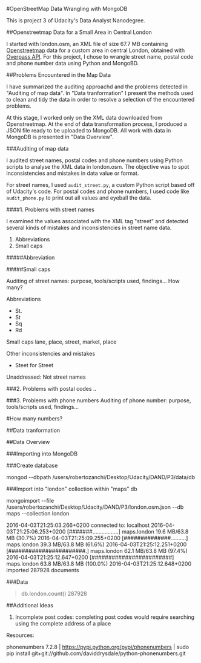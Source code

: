 #OpenStreetMap Data Wrangling with MongoDB

This is project 3 of Udacity's Data Analyst Nanodegree.

##Openstreetmap Data for a Small Area in Central London

I started with london.osm, an XML file of size 67.7 MB containing [Openstreetmap](https://www.openstreetmap.org) data for a custom area in central London, obtained with [Overpass API](http://overpass-api.de/query_form.html). For this project, I chose to wrangle street name, postal code and phone number data using Python and MongoBD.

##Problems Encountered in the Map Data

I have summarized the auditing approachd and the problems detected in "Auditing of map data". In "Data tranformation" I present the methods used to clean and tidy the data in order to resolve a selection of the encountered problems.

At this stage, I worked only on the XML data downloaded from Openstreetmap. At the end of data transformation process, I produced a JSON file ready to be uploaded to MongoDB. All work with data in MongoDB is presented in "Data Overview".

###Auditing of map data

I audited street names, postal codes and phone numbers using Python scripts to analyse the XML data in london.osm. The objective was to spot inconsistencies and mistakes in data value or format.

For street names, I used ```audit_street.py```, a custom Python script based off of Udacity's code. For postal codes and phone numbers, I used code like ```audit_phone.py``` to print out all values and eyeball the data.

####1. Problems with street names

I examined the values associated with the XML tag "street" and detected several kinds of mistakes and inconsistencies in street name data. 

1. Abbreviations
2. Small caps

#####Abbreviation

#####Small caps

Auditing of street names: purpose, tools/scripts used, findings...
How many?

Abbreviations
- St.
- St
- Sq
- Rd

Small caps
lane, place, street, market, place

Other inconsistencies and mistakes
- Steet for Street

Unaddressed: Not street names

###2. Problems with postal codes
..

###3. Problems with phone numbers
Auditing of phone number: purpose, tools/scripts used, findings...

#How many numbers?

##Data tranformation


##Data Overview

###Importing into MongoDB

###Create database

mongod --dbpath /users/robertozanchi/Desktop/Udacity/DAND/P3/data/db


###Import into "london" collection within "maps" db

mongoimport --file /users/robertozanchi/Desktop/Udacity/DAND/P3/london.osm.json --db maps --collection london


2016-04-03T21:25:03.266+0200	connected to: localhost
2016-04-03T21:25:06.253+0200	[#######.................] maps.london	19.6 MB/63.8 MB (30.7%)
2016-04-03T21:25:09.255+0200	[##############..........] maps.london	39.3 MB/63.8 MB (61.6%)
2016-04-03T21:25:12.251+0200	[#######################.] maps.london	62.1 MB/63.8 MB (97.4%)
2016-04-03T21:25:12.647+0200	[########################] maps.london	63.8 MB/63.8 MB (100.0%)
2016-04-03T21:25:12.648+0200	imported 287928 documents


###Data

> db.london.count()
287928


##Additional Ideas

1. Incomplete post codes: completing post codes would require searching using the complete address of a place

Resources:

phonenumbers 7.2.8 | https://pypi.python.org/pypi/phonenumbers | 
sudo pip install git+git://github.com/daviddrysdale/python-phonenumbers.git